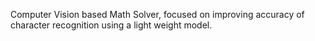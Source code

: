 Computer Vision based Math Solver, focused on improving accuracy of character recognition using a light weight model.
